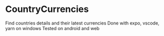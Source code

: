 # CountryCurrencies
Find countries details and their latest currencies
Done with expo, vscode, yarn on windows
Tested on android and web
